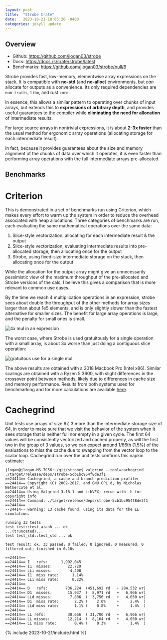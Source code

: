 ```yaml
---
layout: post
title:  "Strobe Crate"
date:   2023-10-21 10:05:20 -0400
categories: jekyll update
---
```



## Overview
* Github: https://github.com/jlogan03/strobe
* Docs: https://docs.rs/crate/strobe/latest
* Benchmarks: https://github.com/jlogan03/strobe/pull/6

Strobe provides fast, low-memory, elementwise array expressions on the stack.
It is compatible with **no-std** (and **no-alloc**) environments, but _can_ allocate
for outputs as a convenience.
Its only required dependencies are `num-traits`, `libm`, and rust `core`.

In essence, this allows a similar pattern to operating over chunks of input
arrays, but extends this to **expressions of arbitrary depth**, and provides
useful guarantees to the compiler while **eliminating the need for allocation**
of intermediate results.

For large source arrays in nontrivial expressions, it is about **2-3x faster** 
than the usual method for ergonomic array operations (allocating storage for each
intermediate result).

In fact, because it provides guarantees about the size and
memory alignment of the chunks of data over which it operates, it is even faster 
than performing array operations with the full intermediate arrays pre-allocated.

## Benchmarks
# Criterion
This is demonstrated in a set of benchmarks run using Criterion, which
makes every effort to warm up the system in order to reduce the overhead
associated with heap allocations. Three categories of benchmarks are run,
each evaluating the same mathematical operations over the same data:
1. Slice-style vectorization, allocating for each intermediate result & the output
2. Slice-style vectorization, evaluating intermediate results into pre-allocated storage,
   then allocating once for the output
3. Strobe, using fixed-size intermediate storage on the stack, then allocating once for the output

While the allocation for the output array might give an unnecessarily pessimistic view of
the maximum throughput of the pre-allocated and Strobe versions of the calc, I believe this
gives a comparison that is more relevant to common use cases.

By the time we reach 4 multiplication operations in an expression, strobe sees about double
the throughput of the other methods for array sizes larger than about 1e5 elements, and is
only slightly slower than the fastest alternative for smaller sizes. The benefit for large
array operations is large, and the penalty for small ones is small.

![4x mul in an expression](https://user-images.githubusercontent.com/1596770/270112797-8b037c34-82d2-4582-b5b8-ce407e75575a.png)

The worst case, where Strobe is used gratuitously for a single operation with a small array,
is about 3x worse than just doing a contiguous slice operation:

![gratuitous use for a single mul](https://user-images.githubusercontent.com/1596770/270112744-6d06ab50-0432-468e-ba96-fbbdc82a4f63.png)

The above results are obtained with a 2018 Macbook Pro (Intel x86). Similar scalings are obtained
with a Ryzen 5 3600, with slight differences in the crossover point between methods, likely due to
differences in cache size and memory performance. Results from both systems used for benchmarking
and for more calculations are available [here](https://github.com/jlogan03/strobe/pull/6).

# Cachegrind
Unit tests use arrays of size 67, 3 more than the intermediate storage size of 64, in order to
make sure that we visit the behavior of the system when it sees storage that is neither full
nor empty in a given cycle. The first 64 values will be consistently vectorized and cached properly,
as will the first two in the group of 3 values, so we can expect around 1/66th (1.5%) of the evaluations to
miss the cache due to swapping from the vector loop to the scalar loop. Cachegrind run over the unit tests
confirms this napkin estimate:

```
jlogan@jlogan-MS-7C56:~/git/strobe$ valgrind --tool=cachegrind ./target/release/deps/strobe-5cb1bc954f8de3f1
==24414== Cachegrind, a cache and branch-prediction profiler
==24414== Copyright (C) 2002-2017, and GNU GPL'd, by Nicholas Nethercote et al.
==24414== Using Valgrind-3.18.1 and LibVEX; rerun with -h for copyright info
==24414== Command: ./target/release/deps/strobe-5cb1bc954f8de3f1
==24414== 
--24414-- warning: L3 cache found, using its data for the LL simulation.

running 33 tests
test test::test_atanh ... ok
...(truncated)...
test test_std::test_std ... ok

test result: ok. 33 passed; 0 failed; 0 ignored; 0 measured; 0 filtered out; finished in 0.16s

==24414== 
==24414== I   refs:      1,992,045
==24414== I1  misses:       22,729
==24414== LLi misses:        4,408
==24414== I1  miss rate:      1.14%
==24414== LLi miss rate:      0.22%
==24414== 
==24414== D   refs:        736,224  (451,692 rd   + 284,532 wr)
==24414== D1  misses:       15,937  (  8,971 rd   +   6,966 wr)
==24414== LLd misses:        7,806  (  3,756 rd   +   4,050 wr)
==24414== D1  miss rate:       2.2% (    2.0%     +     2.4%  )
==24414== LLd miss rate:       1.1% (    0.8%     +     1.4%  )
==24414== 
==24414== LL refs:          38,666  ( 31,700 rd   +   6,966 wr)
==24414== LL misses:        12,214  (  8,164 rd   +   4,050 wr)
==24414== LL miss rate:        0.4% (    0.3%     +     1.4%  )

```

<head>
  {% include 2023-10-21/include.html %}
</head>